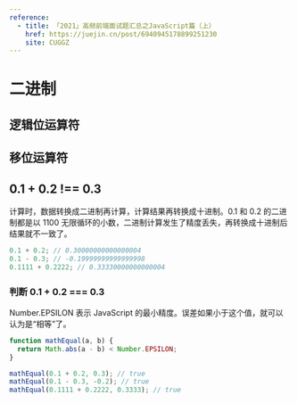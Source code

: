```yaml
---
reference:
  - title: 「2021」高频前端面试题汇总之JavaScript篇（上）
    href: https://juejin.cn/post/6940945178899251230
    site: CUGGZ
---
```


# 二进制

## 逻辑位运算符

## 移位运算符

## 0.1 + 0.2 !== 0.3

计算时，数据转换成二进制再计算，计算结果再转换成十进制。0.1 和 0.2 的二进制都是以 1100 无限循环的小数，二进制计算发生了精度丢失，再转换成十进制后结果就不一致了。

```js
0.1 + 0.2; // 0.30000000000000004
0.1 - 0.3; // -0.19999999999999998
0.1111 + 0.2222; // 0.33330000000000004
```

### 判断 0.1 + 0.2 === 0.3

Number.EPSILON 表示 JavaScript 的最小精度。误差如果小于这个值，就可以认为是“相等”了。

```js
function mathEqual(a, b) {
  return Math.abs(a - b) < Number.EPSILON; 
}

mathEqual(0.1 + 0.2, 0.3); // true
mathEqual(0.1 - 0.3, -0.2); // true
mathEqual(0.1111 + 0.2222, 0.3333); // true
```
